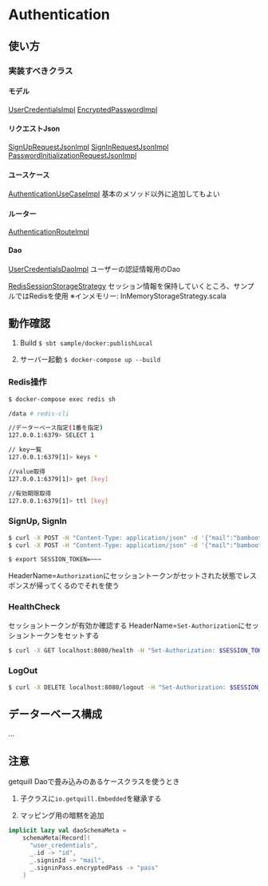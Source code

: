 # Authentication

## 使い方
### 実装すべきクラス

#### モデル
[UserCredentialsImpl](https://github.com/BambooTuna/AkkaServerSupport/blob/master/sample/src/main/scala/com/github/BambooTuna/AkkaServerSupport/sample/model/UserCredentialsImpl.scala)
[EncryptedPasswordImpl](https://github.com/BambooTuna/AkkaServerSupport/blob/master/sample/src/main/scala/com/github/BambooTuna/AkkaServerSupport/sample/model/EncryptedPasswordImpl.scala)

#### リクエストJson
[SignUpRequestJsonImpl](https://github.com/BambooTuna/AkkaServerSupport/blob/master/sample/src/main/scala/com/github/BambooTuna/AkkaServerSupport/sample/json/SignUpRequestJsonImpl.scala)
[SignInRequestJsonImpl](https://github.com/BambooTuna/AkkaServerSupport/blob/master/sample/src/main/scala/com/github/BambooTuna/AkkaServerSupport/sample/json/SignInRequestJsonImpl.scala)
[PasswordInitializationRequestJsonImpl](https://github.com/BambooTuna/AkkaServerSupport/blob/master/sample/src/main/scala/com/github/BambooTuna/AkkaServerSupport/sample/json/PasswordInitializationRequestJsonImpl.scala)

#### ユースケース
[AuthenticationUseCaseImpl](https://github.com/BambooTuna/AkkaServerSupport/blob/master/sample/src/main/scala/com/github/BambooTuna/AkkaServerSupport/sample/useCase/AuthenticationUseCaseImpl.scala)
基本のメソッド以外に追加してもよい

#### ルーター
[AuthenticationRouteImpl](https://github.com/BambooTuna/AkkaServerSupport/blob/master/sample/src/main/scala/com/github/BambooTuna/AkkaServerSupport/sample/router/AuthenticationRouteImpl.scala)

#### Dao
[UserCredentialsDaoImpl](https://github.com/BambooTuna/AkkaServerSupport/blob/master/sample/src/main/scala/com/github/BambooTuna/AkkaServerSupport/sample/dao/UserCredentialsDaoImpl.scala)
ユーザーの認証情報用のDao

[RedisSessionStorageStrategy](https://github.com/BambooTuna/AkkaServerSupport/blob/master/sample/src/main/scala/com/github/BambooTuna/AkkaServerSupport/sample/session/RedisSessionStorageStrategy.scala)
セッション情報を保持していくところ、サンプルではRedisを使用
※インメモリー: InMemoryStorageStrategy.scala


## 動作確認

1. Build
`$ sbt sample/docker:publishLocal`

2. サーバー起動
`$ docker-compose up --build`

### Redis操作
```bash
$ docker-compose exec redis sh

/data # redis-cli

//データーベース指定(1番を指定)
127.0.0.1:6379> SELECT 1 

// key一覧
127.0.0.1:6379[1]> keys *

//value取得
127.0.0.1:6379[1]> get [key]

//有効期限取得
127.0.0.1:6379[1]> ttl [key] 
```

### SignUp, SignIn
```bash
$ curl -X POST -H "Content-Type: application/json" -d '{"mail":"bambootuna@gmail.com","pass":"pass"}' localhost:8080/signup -i
$ curl -X POST -H "Content-Type: application/json" -d '{"mail":"bambootuna@gmail.com","pass":"pass"}' localhost:8080/signin -i

$ export SESSION_TOKEN=~~~
```
HeaderName=`Authorization`にセッショントークンがセットされた状態でレスポンスが帰ってくるのでそれを使う

### HealthCheck
セッショントークンが有効か確認する
HeaderName=`Set-Authorization`にセッショントークンをセットする
```bash
$ curl -X GET localhost:8080/health -H "Set-Authorization: $SESSION_TOKEN"
```

### LogOut
```bash
$ curl -X DELETE localhost:8080/logout -H "Set-Authorization: $SESSION_TOKEN"
```


## データーベース構成
...

## 注意
getquill
Daoで畳み込みのあるケースクラスを使うとき
1. 子クラスに`io.getquill.Embedded`を継承する

2. マッピング用の暗黙を追加
```scala
implicit lazy val daoSchemaMeta =
    schemaMeta[Record](
      "user_credentials",
      _.id -> "id",
      _.signinId -> "mail",
      _.signinPass.encryptedPass -> "pass"
    )
```
